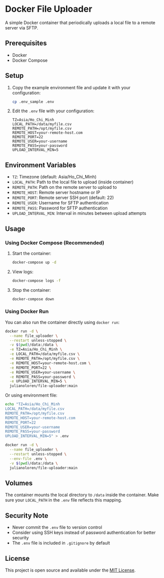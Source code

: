 # Docker File Uploader

A simple Docker container that periodically uploads a local file to a remote server via SFTP.

## Prerequisites

- Docker
- Docker Compose

## Setup

1. Copy the example environment file and update it with your configuration:

   ```bash
   cp .env_sample .env
   ```

2. Edit the `.env` file with your configuration:

   ```env
   TZ=Asia/Ho_Chi_Minh
   LOCAL_PATH=/data/myfile.csv
   REMOTE_PATH=/opt/myfile.csv
   REMOTE_HOST=your-remote-host.com
   REMOTE_PORT=22
   REMOTE_USER=your-username
   REMOTE_PASS=your-password
   UPLOAD_INTERVAL_MIN=5
   ```

## Environment Variables

- `TZ`: Timezone (default: Asia/Ho_Chi_Minh)
- `LOCAL_PATH`: Path to the local file to upload (inside container)
- `REMOTE_PATH`: Path on the remote server to upload to
- `REMOTE_HOST`: Remote server hostname or IP
- `REMOTE_PORT`: Remote server SSH port (default: 22)
- `REMOTE_USER`: Username for SFTP authentication
- `REMOTE_PASS`: Password for SFTP authentication
- `UPLOAD_INTERVAL_MIN`: Interval in minutes between upload attempts

## Usage

### Using Docker Compose (Recommended)

1. Start the container:

   ```bash
   docker-compose up -d
   ```

2. View logs:
   ```bash
   docker-compose logs -f
   ```

3. Stop the container:
   ```bash
   docker-compose down
   ```

### Using Docker Run

You can also run the container directly using `docker run`:

```bash
docker run -d \
  --name file_uploader \
  --restart unless-stopped \
  -v $(pwd)/data:/data \
  -e TZ=Asia/Ho_Chi_Minh \
  -e LOCAL_PATH=/data/myfile.csv \
  -e REMOTE_PATH=/opt/myfile.csv \
  -e REMOTE_HOST=your-remote-host.com \
  -e REMOTE_PORT=22 \
  -e REMOTE_USER=your-username \
  -e REMOTE_PASS=your-password \
  -e UPLOAD_INTERVAL_MIN=5 \
  julianoloren/file-uploader:main
```

Or using environment file:

```bash
echo "TZ=Asia/Ho_Chi_Minh
LOCAL_PATH=/data/myfile.csv
REMOTE_PATH=/opt/myfile.csv
REMOTE_HOST=your-remote-host.com
REMOTE_PORT=22
REMOTE_USER=your-username
REMOTE_PASS=your-password
UPLOAD_INTERVAL_MIN=5" > .env

docker run -d \
  --name file_uploader \
  --restart unless-stopped \
  --env-file .env \
  -v $(pwd)/data:/data \
  julianoloren/file-uploader:main
```

## Volumes

The container mounts the local directory to `/data` inside the container. Make sure your `LOCAL_PATH` in the `.env` file reflects this mapping.

## Security Note

- Never commit the `.env` file to version control
- Consider using SSH keys instead of password authentication for better security
- The `.env` file is included in `.gitignore` by default

## License

This project is open source and available under the [MIT License](LICENSE).
